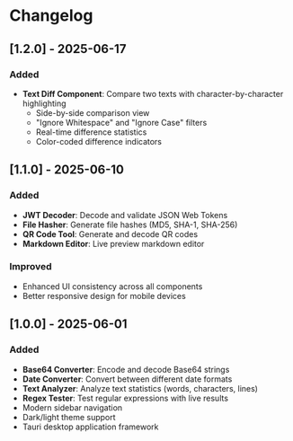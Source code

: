 # Changelog

## [1.2.0] - 2025-06-17

### Added

- **Text Diff Component**: Compare two texts with character-by-character highlighting
  - Side-by-side comparison view
  - "Ignore Whitespace" and "Ignore Case" filters
  - Real-time difference statistics
  - Color-coded difference indicators

## [1.1.0] - 2025-06-10

### Added

- **JWT Decoder**: Decode and validate JSON Web Tokens
- **File Hasher**: Generate file hashes (MD5, SHA-1, SHA-256)
- **QR Code Tool**: Generate and decode QR codes
- **Markdown Editor**: Live preview markdown editor

### Improved

- Enhanced UI consistency across all components
- Better responsive design for mobile devices

## [1.0.0] - 2025-06-01

### Added

- **Base64 Converter**: Encode and decode Base64 strings
- **Date Converter**: Convert between different date formats
- **Text Analyzer**: Analyze text statistics (words, characters, lines)
- **Regex Tester**: Test regular expressions with live results
- Modern sidebar navigation
- Dark/light theme support
- Tauri desktop application framework
